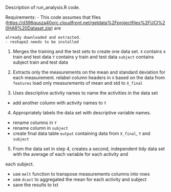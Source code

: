 Description of run_analysis.R code.

Requirements:
	- This code assumes that files (https://d396qusza40orc.cloudfront.net/getdata%2Fprojectfiles%2FUCI%20HAR%20Dataset.zip) are 	

	already downloaded and extracted.
	- reshape2 needs to be installed
 
1. Merges the training and the test sets to create one data set.
	 `X` contains x train and test data
	 `Y` contains y train and test data
	 `subject` contains subject train and test data

2. Extracts only the measurements on the mean and standard deviation for each measurement. 
	  relabel column headers in `X` based on the data from `features`
	  load only measurements of mean and std to `X_final`

3. Uses descriptive activity names to name the activities in the data set
* add another column with activity names to `Y`


4. Appropriately labels the data set with descriptive variable names. 
* rename columns in `Y`
* rename column in `subject`
* create final data table `output` containing data from `X_final`, `Y` and `subject`

5. From the data set in step 4, creates a second, independent tidy data set with the average of each variable for each activity and 

each subject.
* use `melt` function to transpose measurements columns into rows
* use `dcast` to aggregated the mean for each activity and subject
* save the results to txt
